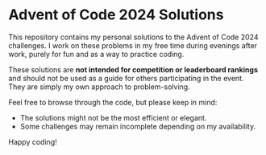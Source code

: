 # Advent of Code 2024 Solutions

This repository contains my personal solutions to the Advent of Code 2024 challenges. I work on these problems in my free time during evenings after work, purely for fun and as a way to practice coding. 

These solutions are **not intended for competition or leaderboard rankings** and should not be used as a guide for others participating in the event. They are simply my own approach to problem-solving.

Feel free to browse through the code, but please keep in mind:
- The solutions might not be the most efficient or elegant.
- Some challenges may remain incomplete depending on my availability.

Happy coding!